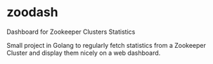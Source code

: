 # zoodash
Dashboard for Zookeeper Clusters Statistics

Small project in Golang to regularly fetch statistics from a Zookeeper Cluster and display them nicely on a web dashboard.
